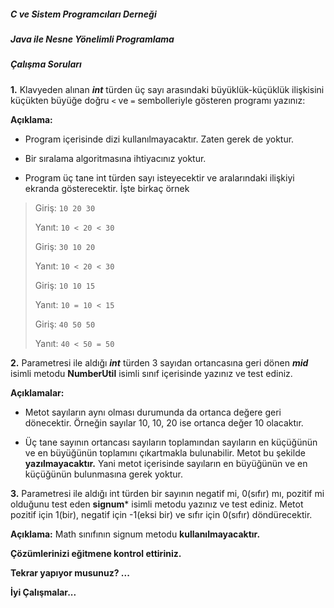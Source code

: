 ##### C ve Sistem Programcıları Derneği

##### Java ile Nesne Yönelimli Programlama

##### Çalışma Soruları

**1.** Klavyeden alınan ***int*** türden üç sayı arasındaki büyüklük-küçüklük ilişkisini küçükten büyüğe doğru `<` ve `=` sembolleriyle gösteren programı yazınız:

**Açıklama:**

-   Program içerisinde dizi kullanılmayacaktır. Zaten gerek de yoktur.

-   Bir sıralama algoritmasına ihtiyacınız yoktur.

-   Program üç tane int türden sayı isteyecektir ve aralarındaki ilişkiyi ekranda gösterecektir. İşte birkaç örnek

> Giriş: `10 20 30`
>  
> Yanıt: `10 < 20 < 30`
>
> Giriş: `30 10 20`
>
> Yanıt: `10 < 20 < 30`
>
> Giriş: `10 10 15`
>
> Yanıt: `10 = 10 < 15`
>
> Giriş: `40 50 50`
>
> Yanıt: `40 < 50 = 50`

**2.** Parametresi ile aldığı ***int*** türden 3 sayıdan ortancasına geri dönen ***mid*** isimli metodu **NumberUtil**  isimli sınıf içerisinde yazınız ve test ediniz.

**Açıklamalar:**

-   Metot sayıların aynı olması durumunda da ortanca değere geri dönecektir. Örneğin sayılar 10, 10, 20 ise ortanca değer 10 olacaktır.

-   Üç tane sayının ortancası sayıların toplamından sayıların en küçüğünün ve en büyüğünün toplamını çıkartmakla bulunabilir. Metot bu şekilde **yazılmayacaktır.** Yani metot içerisinde sayıların en büyüğünün ve en küçüğünün bulunmasına gerek yoktur.

**3.** Parametresi ile aldığı int türden bir sayının negatif mi, 0(sıfır) mı, pozitif mi olduğunu test eden **signum*** isimli metodu yazınız ve test ediniz. Metot pozitif için 1(bir), negatif için -1(eksi bir) ve sıfır için 0(sıfır) döndürecektir.

**Açıklama:** Math sınıfının signum metodu **kullanılmayacaktır.**

**Çözümlerinizi eğitmene kontrol ettiriniz.**

**Tekrar yapıyor musunuz? ...**

**İyi Çalışmalar\...**

